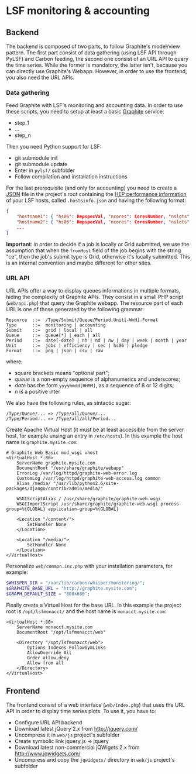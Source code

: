 
LSF monitoring & accounting
===========================

Backend
-------

The backend is composed of two parts, to follow Graphite's model/view pattern. The first
part consist of data gathering (using LSF API through PyLSF) and Carbon feeding, the second
one consist of an URL API to query the time series. While the former is mandatory, the latter
isn't, because you can directly use Graphite's Webapp. However, in order to use the frontend,
you also need the URL APIs.

### Data gathering

Feed Graphite with LSF's monitoring and accounting data. In order to use these scripts, 
you need to setup at least a basic [Graphite](http://graphite.readthedocs.org/) service:
* step_1
* ...
* step_n

Then you need Python support for LSF:
* git submodule init
* git submodule update
* Enter in `pylsf/` subfolder
* Follow compilation and installation instructions

For the last prerequisite (and only for accounting) you need to create a [JSON](http://www.json.org/)
file in the project's root containing the [HEP performance information](https://twiki.cern.ch/twiki/bin/view/FIOgroup/TsiBenchHEPSPECWlcg)
of your LSF hosts, called `.hostsinfo.json` and having the following format:

```JSON
{
    "hostname1": { "hs06": HepspecVal, "ncores": CoresNumber, "nslots": LsfSlots },
    "hostname2": { "hs06": HepspecVal, "ncores": CoresNumber, "nslots": LsfSlots },
    ...
}
```

**Important**: in order to decide if a job is locally or Grid submitted, we use the assumption that
when the `fromHost` field of the job begins with the string "ce", then the job's submit type is Grid,
otherwise it's locally submitted. This is an internal convention and maybe different for other sites.

### URL API

URL APIs offer a way to display queues informations in multiple formats, hiding the complexity
of Graphite APIs. They consist in a small PHP script (`web/api.php`) that query the Graphite webapp.
The resource part of each URL is one of those generated by the following grammar:

```
Resource  ::=  /Type/Submit/Queue/Period.Unit[-WxH].Format
Type      ::=  monitoring | accounting
Submit    ::=  grid | local | all
Queue     ::=  queue[*] | each | all
Period    ::=  date[-date] | nh | nd | nw | day | week | month | year
Unit      ::=  jobs | efficiency | sec | hs06 | pledge
Format    ::=  png | json | csv | raw 
```

where:
* square brackets means "optional part";
* *queue* is a non-empty sequence of alphanumerics and underscores;
* *date* has the form `yyyymmdd[HHMM]`, as a sequence of 8 or 12 digits;
* *n* is a positive inter

We also have the following rules, as sintactic sugar:

```
/Type/Queue/... => /Type/all/Queue/...
/Type/Period... => /Type/all/all/Period... 
```

Create Apache Virtual Host (it must be at least accessible from the server host, for
example unsing an entry in `/etc/hosts`). In this example the host name is
`graphite.mysite.com`:

```ApacheConf
# Graphite Web Basic mod_wsgi vhost
<VirtualHost *:80>
    ServerName graphite.mysite.com
    DocumentRoot "/usr/share/graphite/webapp"
    ErrorLog /var/log/httpd/graphite-web-error.log
    CustomLog /var/log/httpd/graphite-web-access.log common
    Alias /media/ "/usr/lib/python2.6/site-packages/django/contrib/admin/media/"

    WSGIScriptAlias / /usr/share/graphite/graphite-web.wsgi
    WSGIImportScript /usr/share/graphite/graphite-web.wsgi process-group=%{GLOBAL} application-group=%{GLOBAL}

    <Location "/content/">
        SetHandler None
    </Location>

    <Location "/media/">
        SetHandler None
    </Location>
</VirtualHost>
```

Personalize `web/common.inc.php` with your installation parameters, for example:

```PHP
$WHISPER_DIR = "/var/lib/carbon/whisper/monitoring/";
$GRAPHITE_BASE_URL = "http://graphite.mysite.com";
$GRAPH_DEFAULT_SIZE = "800x600";
```

Finally create a Virtual Host for the base URL. In this example the project root 
is `/opt/lsfmonacct/` and the host name is `monacct.mysite.com`:

```ApacheConf
<VirtualHost *:80>
    ServerName monacct.mysite.com
    DocumentRoot "/opt/lsfmonacct/web"

    <Directory "/opt/lsfmonacct/web">
        Options Indexes FollowSymLinks
        AllowOverride All
        Order allow,deny
        Allow from all
    </Directory>
</VirtualHost>
```

Frontend
--------

The frontend consist of a web interface (`web/index.php`) that uses the 
URL API in order to display time series plots. To use it, you have to:

* Configure URL API backend
* Download latest jQuery 2.x from http://jquery.com/
* Uncompress it in `web/js` project's subfolder
* Create symbolic link jquery.js -> jquery
* Download latest non-commercial jQWigets 2.x from http://www.jqwidgets.com/
* Uncompress and copy the `jqwidgets/` directory in `web/js` project's subfolder
